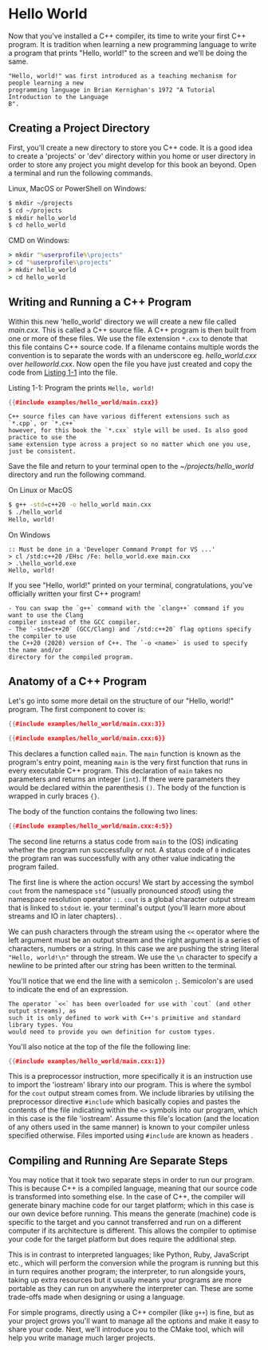 # Hello World

Now that you've installed a C++ compiler, its time to write your first C++ program. It is
tradition when learning a new programming language to write a program that prints "Hello,
world!" to the screen and we'll be doing the same.

```admonish info
"Hello, world!" was first introduced as a teaching mechanism for people learning a new
programming language in Brian Kernighan's 1972 "A Tutorial Introduction to the Language
B".
```

## Creating a Project Directory

First, you'll create a new directory to store you C++ code. It is a good idea to create a
'projects' or 'dev' directory within you home or user directory in order to store any
project you might develop for this book an beyond. Open a terminal and run the following
commands.

Linux, MacOS or PowerShell on Windows:

```sh
$ mkdir ~/projects
$ cd ~/projects
$ mkdir hello_world
$ cd hello_world
```

CMD on Windows:

```cmd
> mkdir "%userprofile%\projects"
> cd "%userprofile%\projects"
> mkdir hello_world
> cd hello_world
```

## Writing and Running a C++ Program

Within this new 'hello_world' directory we will create a new file called *main.cxx*. This
is called a C++ source file. A C++ program is then built from one or more of these files.
We use the file extension `*.cxx` to denote that this file contains C++ source code. If a
filename contains multiple words the convention is to separate the words with an
underscore eg. *hello_world.cxx* over *helloworld.cxx*. Now open the file you have just
created and copy the code from [Listing 1-1](#listing1-1) into the file.

<span id="listing1-1" class="caption">Listing 1-1: Program the prints `Hello, world!`</span>

```cpp
{{#include examples/hello_world/main.cxx}}
```

```admonish info
C++ source files can have various different extensions such as `*.cpp`, or `*.c++`
however, for this book the `*.cxx` style will be used. Is also good practice to use the 
same extension type across a project so no matter which one you use, just be consistent.
```

Save the file and return to your terminal open to the *~/projects/hello_world* directory
and run the following command.

On Linux or MacOS

```sh
$ g++ -std=c++20 -o hello_world main.cxx
$ ./hello_world
Hello, world!
```

On Windows

```console
:: Must be done in a 'Developer Command Prompt for VS ...' 
> cl /std:c++20 /EHsc /Fe: hello_world.exe main.cxx
> .\hello_world.exe
Hello, world!
```

If you see "Hello, world!" printed on your terminal, congratulations, you've officially
written your first C++ program!

```admonish note
- You can swap the `g++` command with the `clang++` command if you want to use the Clang
compiler instead of the GCC compiler.
- The `-std=c++20` (GCC/Clang) and `/std:c++20` flag options specify the compiler to use
the C++20 (2020) version of C++. The `-o <name>` is used to specify the name and/or
directory for the compiled program.
```

## Anatomy of a C++ Program

Let's go into some more detail on the structure of our "Hello, world!" program. The first
component to cover is:

```cpp
{{#include examples/hello_world/main.cxx:3}}

{{#include examples/hello_world/main.cxx:6}}
```

This declares a function called `main`. The `main` function is known as the program's
entry point, meaning `main` is the very first function that runs in every executable C++
program. This declaration of `main` takes no parameters and returns an integer (`int`).
If there were parameters they would be declared within the parenthesis `()`. The body of
the function is wrapped in curly braces `{}`.

The body of the function contains the following two lines:

```cpp
{{#include examples/hello_world/main.cxx:4:5}}
```

The second line returns a status code from `main` to the (OS) indicating whether the
program run successfully or not. A status code of `0` indicates the program ran was
successfully with any other value indicating the program failed.

The first line is where the action occurs! We start by accessing the symbol `cout` from
the namespace `std` "(usually pronounced *stood*) using the namespace resolution operator
`::`. `cout` is a global character output stream that is linked to `stdout` ie. your
terminal's output (you'll learn more about streams and IO in later chapters).
.

We can push characters through the stream using the `<<` operator where the left argument
must be an output stream and the right argument is a series of characters, numbers or a
string. In this case we are pushing the string literal `"Hello, world!\n"` through the
stream. We use the `\n` character to specify a newline to be printed after our string
has been written to the terminal.

You'll notice that we end the line with a semicolon `;`. Semicolon's are used to indicate
the end of an expression.

```admonish note
The operator `<<` has been overloaded for use with `cout` (and other output streams), as
such it is only defined to work with C++'s primitive and standard library types. You
would need to provide you own definition for custom types. 
```

You'll also notice at the top of the file the following line:

```cpp
{{#include examples/hello_world/main.cxx:1}}
```

This is a preprocessor instruction, more specifically it is an instruction use to import
the 'iostream' library into our program. This is where the symbol for the `cout` output
stream comes from. We include libraries by utilising the preprocessor directive
`#include` which basically copies and pastes the contents of the file indicating within
the `<>` symbols into our program, which in this case is the file 'iostream'. Assume this
file's location (and the location of any others used in the same manner) is known to your
compiler unless specified otherwise. Files imported using `#include` are known as headers
.

## Compiling and Running Are Separate Steps

You may notice that it took two separate steps in order to run our program. This is
because C++ is a compiled language, meaning that our source code is transformed into
something else. In the case of C++, the compiler will generate binary machine code for
our target platform; which in this case is our own device before running. This means the
generate (machine) code is specific to the target and you cannot transferred and run on a
different computer if its architecture is different. This allows the compiler to optimise
your code for the target platform but does require the additional step.

This is in contrast to interpreted languages; like Python, Ruby, JavaScript etc., which
will perform the conversion while the program is running but this in turn requires
another program; the interpreter, to run alongside yours, taking up extra resources but
it usually means your programs are more portable as they can run on anywhere the
interpreter can. These are some trade-offs made when designing or using a language.

For simple programs, directly using a C++ compiler (like `g++`) is fine, but as your
project grows you'll want to manage all the options and make it easy to share your code.
Next, we'll introduce you to the CMake tool, which will help you write manage much larger
projects.

